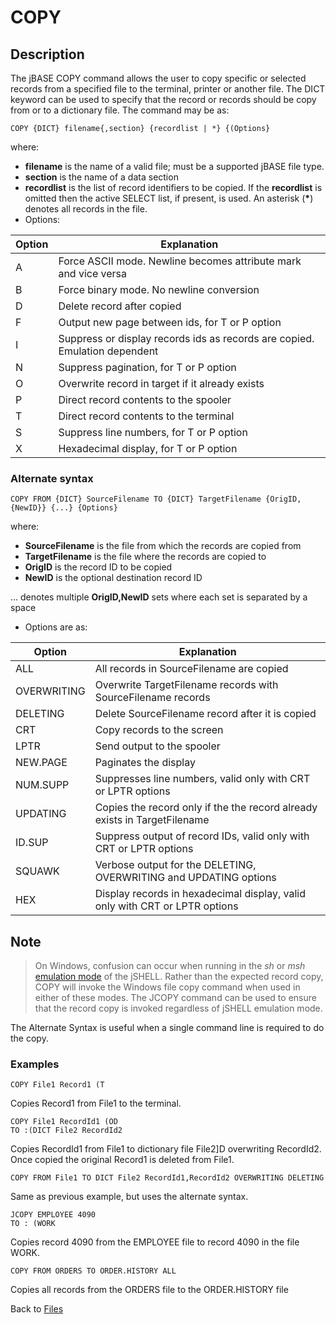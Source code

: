 # COPY

<PageHeader />

## Description

The jBASE COPY command allows the user to copy specific or selected records from a specified file to the terminal, printer or another file. The DICT keyword can be used to specify that the record or records should be copy from or to a dictionary file. The command may be as:

```
COPY {DICT} filename{,section} {recordlist | *} {(Options}
```
where:

- **filename** is the name of a valid file; must be a supported jBASE file type.
- **section** is the name of a data section
- **recordlist** is the list of record identifiers to be copied. If the **recordlist** is omitted then the active SELECT list, if present, is used. An asterisk (**\***) denotes all records in the file.  
- Options:

| Option | Explanation |
| --- | --- |
| A | Force ASCII mode. Newline becomes attribute mark and vice versa |
| B | Force binary mode. No newline conversion |
| D | Delete record after copied |
| F | Output new page between ids, for T or P option |
| I | Suppress or display records ids as records are copied. Emulation dependent |
| N | Suppress pagination, for T or P option |
| O | Overwrite record in target if it already exists |
| P | Direct record contents to the spooler |
| T | Direct record contents to the terminal |
| S | Suppress line numbers, for T or P option |
| X | Hexadecimal display, for T or P option |

### Alternate syntax

```
COPY FROM {DICT} SourceFilename TO {DICT} TargetFilename {OrigID,{NewID}} {...} {Options}
```

where:

- **SourceFilename** is the file from which the records are copied from
- **TargetFilename** is the file where the records are copied to
- **OrigID** is the record ID to be copied
- **NewID** is the optional destination record ID

... denotes multiple **OrigID,NewID** sets where each set is separated by a space

- Options are as:

| Option | Explanation |
| --- | --- |
| ALL | All records in SourceFilename are copied |
| OVERWRITING | Overwrite TargetFilename records with SourceFilename records |
| DELETING | Delete SourceFilename record after it is copied |
| CRT | Copy records to the screen |
| LPTR | Send output to the spooler |
| NEW.PAGE | Paginates the display |
| NUM.SUPP | Suppresses line numbers, valid only with CRT or LPTR options |
| UPDATING | Copies the record only if the the record already exists in TargetFilename |
| ID.SUP | Suppress output of record IDs, valid only with CRT or LPTR options |
| SQUAWK | Verbose output for the DELETING, OVERWRITING and UPDATING options |
| HEX | Display records in hexadecimal display, valid only with CRT or LPTR options |

## Note

> On Windows, confusion can occur when running in the *sh* or *msh* [emulation mode](./../../jshell/README.md) of the jSHELL. Rather than the expected record copy, COPY will invoke the Windows file copy command when used in either of these modes. The JCOPY command can be used to ensure that the record copy is invoked regardless of jSHELL emulation mode.

The Alternate Syntax is useful when a single command line is required to do the copy.

### Examples

```
COPY File1 Record1 (T
```

Copies Record1 from File1 to the terminal.

```
COPY File1 RecordId1 (OD
TO :(DICT File2 RecordId2
```

Copies RecordId1 from File1 to dictionary file File2]D overwriting RecordId2. Once copied the original Record1 is deleted from File1.

```
COPY FROM File1 TO DICT File2 RecordId1,RecordId2 OVERWRITING DELETING
```

Same as previous example, but uses the alternate syntax.

```
JCOPY EMPLOYEE 4090
TO : (WORK
```

Copies record 4090 from the EMPLOYEE file to record 4090 in the file WORK.

```
COPY FROM ORDERS TO ORDER.HISTORY ALL
```

Copies all records from the ORDERS file to the ORDER.HISTORY file

Back to [Files](./../README.md)

  
<PageFooter />
